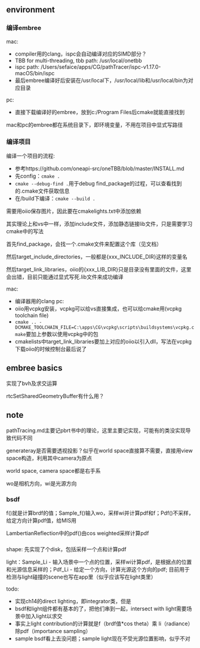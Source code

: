 ## environment

### 编译embree

mac:
 * compiler用的clang，ispc会自动编译对应的SIMD部分？
 * TBB for multi-threading, tbb path: /usr/local/onetbb
 * ispc path: /Users/sefaice/apps/CG/pathTracer/ispc-v1.17.0-macOS/bin/ispc
 * 最后embree编译好后安装在/usr/local下，/usr/local/lib和/usr/local/bin为对应目录

pc: 
 * 直接下载编译好的embree，放到c:/Program Files后cmake就能直接找到

mac和pc的embree都在系统目录下，即环境变量，不用在项目中显式写路径

### 编译项目

编译一个项目的流程:
 * 参考https://github.com/oneapi-src/oneTBB/blob/master/INSTALL.md
 * 先config：`cmake .`
 * `cmake --debug-find .`用于debug find_package的过程，可以查看找到的.cmake文件获取信息
 * 在/build下编译：`cmake --build .`

需要用oiio保存图片，因此要在cmakelights.txt中添加依赖

其实理论上和vs中一样，添加include文件，添加静态链接lib文件，只是需要学习cmake中的写法

首先find_package，会找一个.cmake文件来配置这个库（见文档）

然后target_include_directories，一般都是{xxx_INCLUDE_DIR}这样的变量名

然后target_link_libraries，oiio的{xxx_LIB_DIR}只是目录没有里面的文件，这里会出错，目前只能通过显式写死.lib文件来成功编译

mac: 
 * 编译器用的clang
pc: 
 * oiio用vcpkg安装，vcpkg可以给vs直接集成，也可以给cmake用(vcpkg toolchain file)
 * `cmake .. -DCMAKE_TOOLCHAIN_FILE=C:\apps\CG\vcpkg\scripts\buildsystems\vcpkg.cmake`要加上参数以使用vcpkg中的包
 * cmakelists中target_link_libraries要加上对应的oiio以引入dll，写法在vcpkg下载oiio的时候控制台最后说了

## embree basics

实现了bvh及求交运算

rtcSetSharedGeometryBuffer有什么用？

## note

pathTracing.md主要记pbrt书中的理论，这里主要记实现，可能有的类没实现导致代码不同

generateray是否需要透视投影？似乎在world space直接算不需要，直接用view space构造，利用其中camera为原点

world space, camera space都是右手系

wo是相机方向，wi是光源方向

### bsdf

f()就是计算brdf的值；Sample_f()输入wo，采样wi并计算pdf和f；Pdf()不采样，给定方向计算pdf值，给MIS用

LambertianReflection中的pdf()由cos weighted采样计算pdf

### 

shape: 先实现了个disk，包括采样一个点和计算pdf

light：Sample_Li - 输入场景中一个点的位置，采样wi计算pdf，是根据点的位置和光源信息采样的；Pdf_Li - 给定一个方向，计算光源这个方向的pdf; 目前用于检测与light碰撞的scene也写在app里（似乎应该写在light类里）

todo: 
  * 实现ch14的direct lighting，即integrator类，但是
  * bsdf和light组件都有基本的了，把他们串到一起，intersect with light需要场景中加入light以求交
  * 事实上light contribution的计算就是f（brdf值*cos theta）乘 li（radiance）除pdf（importance sampling）
  * sample bsdf看上去没问题；sample light现在不受光源位置影响，似乎不对